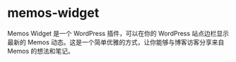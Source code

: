 # memos-widget
Memos Widget 是一个 WordPress 插件，可以在你的 WordPress 站点边栏显示最新的 Memos 动态。这是一个简单优雅的方式，让你能够与博客访客分享来自 Memos 的想法和笔记。
